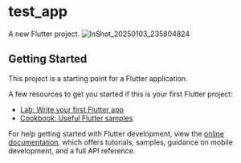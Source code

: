 # test_app

A new Flutter project.
![InShot_20250103_235804824](https://github.com/user-attachments/assets/681b99a5-0dfc-499a-985c-8669f58c5038)

## Getting Started

This project is a starting point for a Flutter application.

A few resources to get you started if this is your first Flutter project:

- [Lab: Write your first Flutter app](https://docs.flutter.dev/get-started/codelab)
- [Cookbook: Useful Flutter samples](https://docs.flutter.dev/cookbook)

For help getting started with Flutter development, view the
[online documentation](https://docs.flutter.dev/), which offers tutorials,
samples, guidance on mobile development, and a full API reference.

